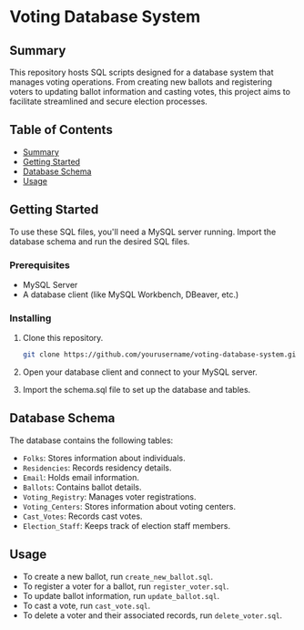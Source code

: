 # Voting Database System

## Summary

This repository hosts SQL scripts designed for a database system that manages voting operations. From creating new ballots and registering voters to updating ballot information and casting votes, this project aims to facilitate streamlined and secure election processes.

## Table of Contents
- [Summary](#summary)
- [Getting Started](#getting-started)
- [Database Schema](#database-schema)
- [Usage](#usage)

## Getting Started

To use these SQL files, you'll need a MySQL server running. Import the database schema and run the desired SQL files.

### Prerequisites

- MySQL Server
- A database client (like MySQL Workbench, DBeaver, etc.)

### Installing

1. Clone this repository.
    ```bash
    git clone https://github.com/yourusername/voting-database-system.git
    ```
   
2. Open your database client and connect to your MySQL server.

3. Import the schema.sql file to set up the database and tables.

## Database Schema

The database contains the following tables:

- `Folks`: Stores information about individuals.
- `Residencies`: Records residency details.
- `Email`: Holds email information.
- `Ballots`: Contains ballot details.
- `Voting_Registry`: Manages voter registrations.
- `Voting_Centers`: Stores information about voting centers.
- `Cast_Votes`: Records cast votes.
- `Election_Staff`: Keeps track of election staff members.

## Usage

- To create a new ballot, run `create_new_ballot.sql`.
- To register a voter for a ballot, run `register_voter.sql`.
- To update ballot information, run `update_ballot.sql`.
- To cast a vote, run `cast_vote.sql`.
- To delete a voter and their associated records, run `delete_voter.sql`.
